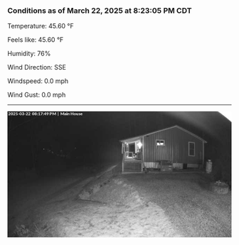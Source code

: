 ### Conditions as of March 22, 2025 at 8:23:05 PM CDT 

Temperature: 45.60 &deg;F

Feels like: 45.60 &deg;F

Humidity: 76%

Wind Direction: SSE

Windspeed: 0.0 mph

Wind Gust: 0.0 mph

---

<img src="./images/latest.jpeg"/>

